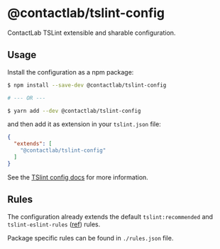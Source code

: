 # @contactlab/tslint-config

ContactLab TSLint extensible and sharable configuration.

## Usage

Install the configuration as a npm package:

```sh
$ npm install --save-dev @contactlab/tslint-config

# --- OR ---

$ yarn add --dev @contactlab/tslint-config
```

and then add it as extension in your `tslint.json` file:

```json
{
  "extends": [
    "@contactlab/tslint-config"
  ]
}
```

See the [TSlint config docs](https://palantir.github.io/tslint/usage/configuration/) for more information.

## Rules

The configuration already extends the default `tslint:recommended` and `tslint-eslint-rules` ([ref](https://github.com/buzinas/tslint-eslint-rules)) rules.

Package specific rules can be found in `./rules.json` file.
